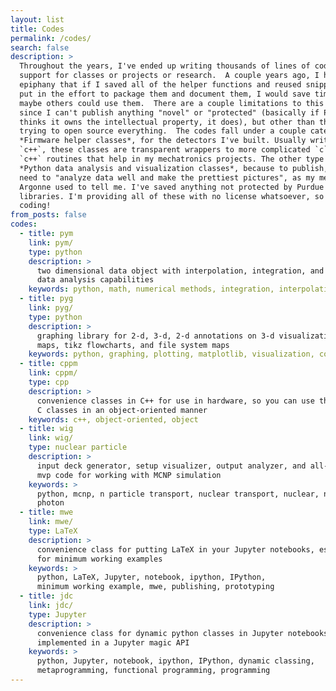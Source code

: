 ```yaml
---
layout: list
title: Codes
permalink: /codes/
search: false
description: >
  Throughout the years, I've ended up writing thousands of lines of code as
  support for classes or projects or research.  A couple years ago, I had the
  epiphany that if I saved all of the helper functions and reused snippets, and
  put in the effort to package them and document them, I would save time, and
  maybe others could use them.  There are a couple limitations to this plan,
  since I can't publish anything "novel" or "protected" (basically if Purdue
  thinks it owns the intellectual property, it does), but other than that, I'm
  trying to open source everything.  The codes fall under a couple categories.
  *Firmware helper classes*, for the detectors I've built. Usually written in
  `c++`, these classes are transparent wrappers to more complicated `c` and
  `c++` routines that help in my mechatronics projects. The other type are
  *Python data analysis and visualization classes*, because to publish, you
  need to "analyze data well and make the prettiest pictures", as my mentor at
  Argonne used to tell me. I've saved anything not protected by Purdue to
  libraries. I'm providing all of these with no license whatsoever, so have fun
  coding!
from_posts: false
codes:
  - title: pym
    link: pym/
    type: python
    description: >
      two dimensional data object with interpolation, integration, and other
      data analysis capabilities
    keywords: python, math, numerical methods, integration, interpolation
  - title: pyg
    link: pyg/
    type: python
    description: >
      graphing library for 2-d, 3-d, 2-d annotations on 3-d visualizations,
      maps, tikz flowcharts, and file system maps
    keywords: python, graphing, plotting, matplotlib, visualization, contour
  - title: cppm
    link: cppm/
    type: cpp
    description: >
      convenience classes in C++ for use in hardware, so you can use the best
      C classes in an object-oriented manner
    keywords: c++, object-oriented, object
  - title: wig
    link: wig/
    type: nuclear particle
    description: >
      input deck generator, setup visualizer, output analyzer, and all-around
      mvp code for working with MCNP simulation
    keywords: >
      python, mcnp, n particle transport, nuclear transport, nuclear, neutron,
      photon
  - title: mwe
    link: mwe/
    type: LaTeX
    description: >
      convenience class for putting LaTeX in your Jupyter notebooks, especially
      for minimum working examples
    keywords: >
      python, LaTeX, Jupyter, notebook, ipython, IPython,
      minimum working example, mwe, publishing, prototyping
  - title: jdc
    link: jdc/
    type: Jupyter
    description: >
      convenience class for dynamic python classes in Jupyter notebooks,
      implemented in a Jupyter magic API
    keywords: >
      python, Jupyter, notebook, ipython, IPython, dynamic classing,
      metaprogramming, functional programming, programming
---
```

